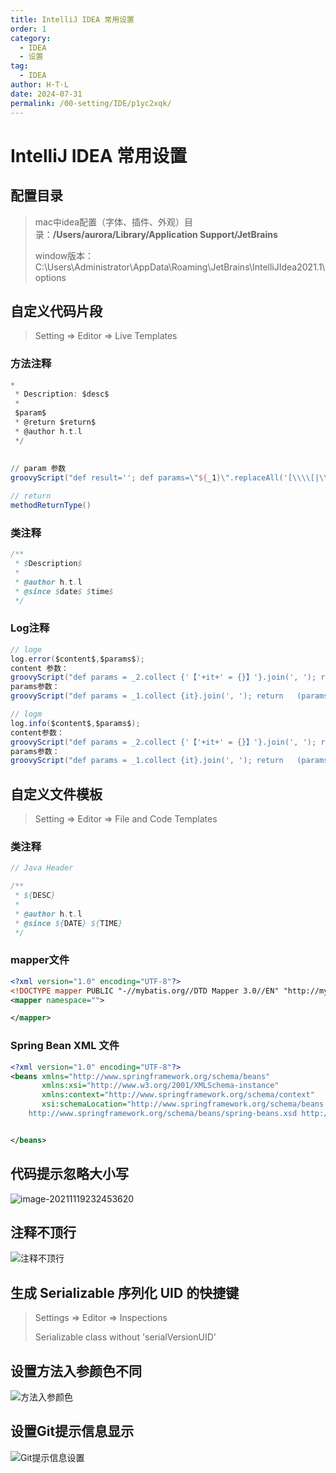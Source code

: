 ```yaml
---
title: IntelliJ IDEA 常用设置
order: 1
category:
  - IDEA
  - 设置
tag:
  - IDEA
author: H·T·L
date: 2024-07-31
permalink: /00-setting/IDE/p1yc2xqk/
---
```


# IntelliJ IDEA 常用设置

## 配置目录

> mac中idea配置（字体、插件、外观）目录：**/Users/aurora/Library/Application Support/JetBrains**
>
> window版本： C:\Users\Administrator\AppData\Roaming\JetBrains\IntelliJIdea2021.1\options


## 自定义代码片段

> Setting => Editor => Live Templates

### 方法注释

```groovy
*
 * Description: $desc$
 *
 $param$
 * @return $return$
 * @author h.t.l
 */
 
 
// param 参数
groovyScript("def result=''; def params=\"${_1}\".replaceAll('[\\\\[|\\\\]|\\\\s]', '').split(',').toList(); for(i = 0; i < params.size(); i++) {result+='* @param ' + params[i] + ((i < params.size() - 1) ? '\\n\\t ' : '')}; return result", methodParameters())

// return
methodReturnType()
```

### 类注释

```groovy
/**
 * $Description$
 * 
 * @author h.t.l
 * @since $date$ $time$
 */
```

### Log注释

```groovy
// loge
log.error($content$,$params$);
content 参数：
groovyScript("def params = _2.collect {'【'+it+' = {}】'}.join(', '); return '\"' + _1 + '() called with exception => ' + (params.empty  ? '' : params) + '\"'", methodName(), methodParameters())
params参数：
groovyScript("def params = _1.collect {it}.join(', '); return   (params.empty  ? '' : params) + ',e' ",  methodParameters())

// logm
log.info($content$,$params$);
content参数：
groovyScript("def params = _2.collect {'【'+it+' = {}】'}.join(', '); return '\"' + _1 + '() called with parameters => ' + (params.empty  ? '' : params) + '\"'", methodName(), methodParameters())
params参数：
groovyScript("def params = _1.collect {it}.join(', '); return   (params.empty  ? '' : params) ",  methodParameters())

```



## 自定义文件模板

> Setting => Editor => File and Code Templates



### 类注释

```java
// Java Header

/**
 * ${DESC}
 *
 * @author h.t.l
 * @since ${DATE} ${TIME}
 */
```



### mapper文件

```xml
<?xml version="1.0" encoding="UTF-8"?>
<!DOCTYPE mapper PUBLIC "-//mybatis.org//DTD Mapper 3.0//EN" "http://mybatis.org/dtd/mybatis-3-mapper.dtd">
<mapper namespace="">

</mapper>
```



### Spring Bean XML 文件

```xml
<?xml version="1.0" encoding="UTF-8"?>
<beans xmlns="http://www.springframework.org/schema/beans"
       xmlns:xsi="http://www.w3.org/2001/XMLSchema-instance"
       xmlns:context="http://www.springframework.org/schema/context"
       xsi:schemaLocation="http://www.springframework.org/schema/beans
    http://www.springframework.org/schema/beans/spring-beans.xsd http://www.springframework.org/schema/context https://www.springframework.org/schema/context/spring-context.xsd">


</beans>
```



## 代码提示忽略大小写

![image-20211119232453620](http://images.hicoding.top/i/2024/07/29/ioy615-2.webp)

## 注释不顶行

![注释不顶行](http://images.hicoding.top/i/2024/07/29/iq6gqq-2.webp)

## 生成 Serializable 序列化 UID 的快捷键

> Settings  =>  Editor => Inspections 
>
> Serializable class without 'serialVersionUID'



## 设置方法入参颜色不同

![方法入参颜色](http://images.hicoding.top/i/2024/07/29/isyd8b-2.webp)

## 设置Git提示信息显示

![Git提示信息设置](http://images.hicoding.top/i/2024/07/29/itvcd8-2.webp)

